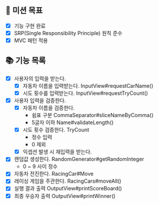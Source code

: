 ## 🧐 미션 목표
+ [x] 기능 구현 완료
+ [x] SRP(Single Responsibility Principle) 원칙 준수
+ [x] MVC 패턴 적용

## 📚 기능 목록
- [x] 사용자의 입력을 받는다.
  - [x] 자동차 이름을 입력받는다. InputView#requestCarName()
  - [x] 시도 횟수를 입력받는다. InputView#requestTryCount()
- [x] 사용자 입력을 검증한다.
  - [x] 자동차 이름을 검증한다.
    - 쉼표 구분 CommaSeparator#sliceNameByComma()
    - 5글자 이하 Name#validateLength()
  - [x] 시도 횟수 검증한다. TryCount
    - 정수 입력
    - 0 제외
  - [x] 익셉션 발생 시 재입력을 받는다.
- [x] 랜덤값 생성한다. RandomGenerator#getRandomInteger
  - 0 ~ 9 사이 정수
- [x] 자동차 전진한다. RacingCar#Move
- [x] 레이싱 게임을 주관한다. RacingCars#moveAll()
- [x] 실행 결과 출력 OutputView#printScoreBoard()
- [x] 최종 우승자 출력 OutputView#printWinner()
